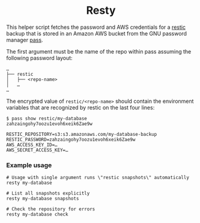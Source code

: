 <h1 align="center">Resty</h1>

This helper script fetches the password and AWS credentials for a [restic] backup
that is stored in an Amazon AWS bucket from the GNU password manager [pass].

The first argument must be the name of the repo within pass assuming the
following password layout:

```
…
├── restic
│   ├── <repo-name>
│   …
…
```

The encrypted value of `restic/<repo-name>` should contain the environment variables
that are recognized by restic on the last four lines:

```
$ pass show restic/my-database
zahzaingohy7oozu1evoh6xeik6Zae9w

RESTIC_REPOSITORY=s3:s3.amazonaws.com/my-database-backup
RESTIC_PASSWORD=zahzaingohy7oozu1evoh6xeik6Zae9w
AWS_ACCESS_KEY_ID=…
AWS_SECRET_ACCESS_KEY=…
```

### Example usage

```
# Usage with single argument runs \"restic snapshots\" automatically
resty my-database

# List all snapshots explicitly
resty my-database snapshots

# Check the repository for errors
resty my-database check
```

[pass]: https://www.passwordstore.org/
[restic]: https://restic.net/
